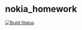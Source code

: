 # nokia_homework

[![Build Status](https://travis-ci.org/kazz-s/nokia_homework.svg?branch=master)](https://travis-ci.org/kazz-s/nokia_homework)

